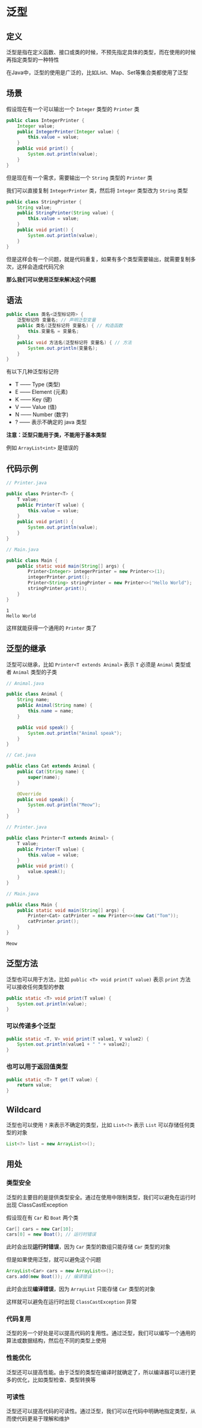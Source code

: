 # 泛型

## 定义

泛型是指在定义函数、接口或类的时候，不预先指定具体的类型，而在使用的时候再指定类型的一种特性

在Java中，泛型的使用是广泛的，比如List、Map、Set等集合类都使用了泛型

## 场景

假设现在有一个可以输出一个 `Integer` 类型的 `Printer` 类

```java
public class IntegerPrinter {
    Integer value;
    public IntegerPrinter(Integer value) {
        this.value = value;
    }
    public void print() {
        System.out.println(value);
    }
}
```

但是现在有一个需求，需要输出一个 `String` 类型的 `Printer` 类

我们可以直接复制 `IntegerPrinter` 类，然后将 `Integer` 类型改为 `String` 类型

```java
public class StringPrinter {
    String value;
    public StringPrinter(String value) {
        this.value = value;
    }
    public void print() {
        System.out.println(value);
    }
}
```

但是这样会有一个问题，就是代码重复，如果有多个类型需要输出，就需要复制多次，这样会造成代码冗余

**那么我们可以使用泛型来解决这个问题**

## 语法

```java
public class 类名<泛型标记符> {
    泛型标记符 变量名; // 声明泛型变量
    public 类名(泛型标记符 变量名) { // 构造函数
        this.变量名 = 变量名;
    }
    public void 方法名(泛型标记符 变量名) { // 方法
        System.out.println(变量名);
    }
}
```

有以下几种泛型标记符

- T —— Type (类型)
- E —— Element (元素)
- K —— Key (键)
- V —— Value (值)
- N —— Number (数字)
- ? —— 表示不确定的 java 类型

**注意：泛型只能用于类，不能用于基本类型**

例如 `ArrayList<int>` 是错误的

## 代码示例

```java
// Printer.java

public class Printer<T> {
    T value;
    public Printer(T value) {
        this.value = value;
    }
    public void print() {
        System.out.println(value);
    }
}
```

```java
// Main.java

public class Main {
    public static void main(String[] args) {
        Printer<Integer> integerPrinter = new Printer<>(1);
        integerPrinter.print();
        Printer<String> stringPrinter = new Printer<>("Hello World");
        stringPrinter.print();
    }
}
```

```
1
Hello World
```

这样就能获得一个通用的 `Printer` 类了

## 泛型的继承

泛型可以继承，比如 `Printer<T extends Animal>` 表示 `T` 必须是 `Animal` 类型或者 `Animal` 类型的子类

```java
// Animal.java

public class Animal {
    String name;
    public Animal(String name) {
        this.name = name;
    }

    public void speak() {
        System.out.println("Animal speak");
    }
}
```

```java
// Cat.java

public class Cat extends Animal {
    public Cat(String name) {
        super(name);
    }

    @Override
    public void speak() {
        System.out.println("Meow");
    }
}
```

```java
// Printer.java

public class Printer<T extends Animal> {
    T value;
    public Printer(T value) {
        this.value = value;
    }
    public void print() {
        value.speak();
    }
}
```

```java
// Main.java

public class Main {
    public static void main(String[] args) {
        Printer<Cat> catPrinter = new Printer<>(new Cat("Tom"));
        catPrinter.print();
    }
}
```

```
Meow
```

## 泛型方法

泛型也可以用于方法，比如 `public <T> void print(T value)` 表示 `print` 方法可以接收任何类型的参数

```java
public static <T> void print(T value) {
    System.out.println(value);
}
```

### 可以传递多个泛型

```java
public static <T, V> void print(T value1, V value2) {
    System.out.println(value1 + " " + value2);
}
```

### 也可以用于返回值类型

```java
public static <T> T get(T value) {
    return value;
}
```

## Wildcard

泛型也可以使用 `?` 来表示不确定的类型，比如 `List<?>` 表示 `List` 可以存储任何类型的对象

```java
List<?> list = new ArrayList<>();
```

## 用处

### 类型安全

泛型的主要目的是提供类型安全。通过在使用中限制类型，我们可以避免在运行时出现 ClassCastException

假设现在有 `Car` 和 `Boat` 两个类

```java
Car[] cars = new Car[10];
cars[0] = new Boat(); // 运行时错误
```
此时会出现**运行时错误**，因为 `Car` 类型的数组只能存储 `Car` 类型的对象

但是如果使用泛型，就可以避免这个问题

```java
ArrayList<Car> cars = new ArrayList<>();
cars.add(new Boat()); // 编译错误
```

此时会出现**编译错误**，因为 `ArrayList` 只能存储 `Car` 类型的对象

这样就可以避免在运行时出现 `ClassCastException` 异常

### 代码复用

泛型的另一个好处是可以提高代码的复用性。通过泛型，我们可以编写一个通用的算法或数据结构，然后在不同的类型上使用

### 性能优化

泛型还可以提高性能。由于泛型的类型在编译时就确定了，所以编译器可以进行更多的优化，比如类型检查、类型转换等

### 可读性

泛型还可以提高代码的可读性。通过泛型，我们可以在代码中明确地指定类型，从而使代码更易于理解和维护